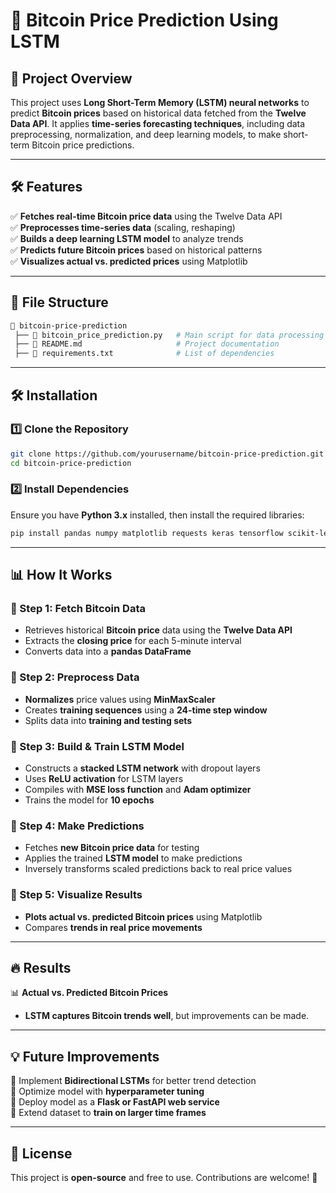 # 📌 Bitcoin Price Prediction Using LSTM  

## 🚀 Project Overview  
This project uses **Long Short-Term Memory (LSTM) neural networks** to predict **Bitcoin prices** based on historical data fetched from the **Twelve Data API**. It applies **time-series forecasting techniques**, including data preprocessing, normalization, and deep learning models, to make short-term Bitcoin price predictions.  

---

## 🛠 Features  
✅ **Fetches real-time Bitcoin price data** using the Twelve Data API  
✅ **Preprocesses time-series data** (scaling, reshaping)  
✅ **Builds a deep learning LSTM model** to analyze trends  
✅ **Predicts future Bitcoin prices** based on historical patterns  
✅ **Visualizes actual vs. predicted prices** using Matplotlib  

---

## 📂 File Structure  
```bash
📂 bitcoin-price-prediction  
 ├── 📜 bitcoin_price_prediction.py   # Main script for data processing & prediction  
 ├── 📜 README.md                     # Project documentation  
 ├── 📜 requirements.txt              # List of dependencies  
```

---

## 🛠 Installation  

### 1️⃣ Clone the Repository  
```bash
git clone https://github.com/yourusername/bitcoin-price-prediction.git
cd bitcoin-price-prediction
```

### 2️⃣ Install Dependencies  
Ensure you have **Python 3.x** installed, then install the required libraries:  
```bash
pip install pandas numpy matplotlib requests keras tensorflow scikit-learn
```

---

## 📊 How It Works  

### 📌 Step 1: Fetch Bitcoin Data  
- Retrieves historical **Bitcoin price** data using the **Twelve Data API**  
- Extracts the **closing price** for each 5-minute interval  
- Converts data into a **pandas DataFrame**  

### 📌 Step 2: Preprocess Data  
- **Normalizes** price values using **MinMaxScaler**  
- Creates **training sequences** using a **24-time step window**  
- Splits data into **training and testing sets**  

### 📌 Step 3: Build & Train LSTM Model  
- Constructs a **stacked LSTM network** with dropout layers  
- Uses **ReLU activation** for LSTM layers  
- Compiles with **MSE loss function** and **Adam optimizer**  
- Trains the model for **10 epochs**  

### 📌 Step 4: Make Predictions  
- Fetches **new Bitcoin price data** for testing  
- Applies the trained **LSTM model** to make predictions  
- Inversely transforms scaled predictions back to real price values  

### 📌 Step 5: Visualize Results  
- **Plots actual vs. predicted Bitcoin prices** using Matplotlib  
- Compares **trends in real price movements**  

---

## 🔥 Results  
📊 **Actual vs. Predicted Bitcoin Prices**  
- **LSTM captures Bitcoin trends well**, but improvements can be made.  

---

## 💡 Future Improvements  
🚀 Implement **Bidirectional LSTMs** for better trend detection  
🚀 Optimize model with **hyperparameter tuning**  
🚀 Deploy model as a **Flask or FastAPI web service**  
🚀 Extend dataset to **train on larger time frames**  

---

## 📜 License  
This project is **open-source** and free to use. Contributions are welcome! 🚀  
